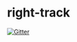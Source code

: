 # right-track

[![Gitter](https://badges.gitter.im/right-track/Lobby.svg)](https://gitter.im/right-track/Lobby?utm_source=badge&utm_medium=badge&utm_campaign=pr-badge&utm_content=badge)